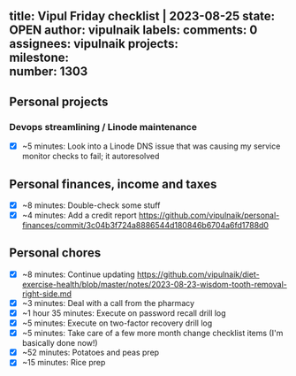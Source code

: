title:	Vipul Friday checklist | 2023-08-25
state:	OPEN
author:	vipulnaik
labels:	
comments:	0
assignees:	vipulnaik
projects:	
milestone:	
number:	1303
--
## Personal projects

### Devops streamlining / Linode maintenance

- [x] ~5 minutes: Look into a Linode DNS issue that was causing my service monitor checks to fail; it autoresolved

## Personal finances, income and taxes

- [x] ~8 minutes: Double-check some stuff
- [x] ~4 minutes: Add a credit report https://github.com/vipulnaik/personal-finances/commit/3c04b3f724a8886544d180846b6704a6fd1788d0 

## Personal chores

- [x] ~8 minutes: Continue updating https://github.com/vipulnaik/diet-exercise-health/blob/master/notes/2023-08-23-wisdom-tooth-removal-right-side.md
- [x] ~3 minutes: Deal with a call from the pharmacy
- [x] ~1 hour 35 minutes: Execute on password recall drill log
- [x] ~5 minutes: Execute on two-factor recovery drill log
- [x] ~5 minutes: Take care of a few more month change checklist items (I'm basically done now!)
- [x] ~52 minutes: Potatoes and peas prep
- [x] ~15 minutes: Rice prep 
